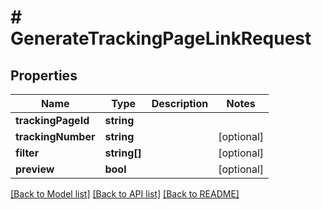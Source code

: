 # # GenerateTrackingPageLinkRequest

## Properties

Name | Type | Description | Notes
------------ | ------------- | ------------- | -------------
**trackingPageId** | **string** |  | 
**trackingNumber** | **string** |  | [optional] 
**filter** | **string[]** |  | [optional] 
**preview** | **bool** |  | [optional] 

[[Back to Model list]](../../README.md#documentation-for-models) [[Back to API list]](../../README.md#documentation-for-api-endpoints) [[Back to README]](../../README.md)


